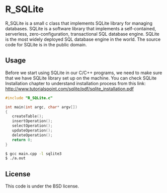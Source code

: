 R_SQLite
=================

R_SQLite is a small c class that implements SQLite library for managing databases.
SQLite is a software library that implements a self-contained, serverless, zero-configuration, transactional SQL database engine. SQLite is the most widely deployed SQL database engine in the world. The source code for SQLite is in the public domain.

Usage
-------------

Before we start using SQLite in our C/C++ programs, we need to make sure that we have SQLite library set up on the machine. You can check SQLite Installation chapter to understand installation process from this link:
http://www.tutorialspoint.com/sqlite/pdf/sqlite_installation.pdf

```C
#include "R_SQLite.c"

int main(int argc, char* argv[])
{
   createTable();
   insertOperation();
   selectOperation();
   updateOperation();
   deleteOperation();
   return 0;
}
```

```Bash
$ gcc main.cpp -l sqlite3
$ ./a.out
```

License
--------

This code is under the BSD license.

